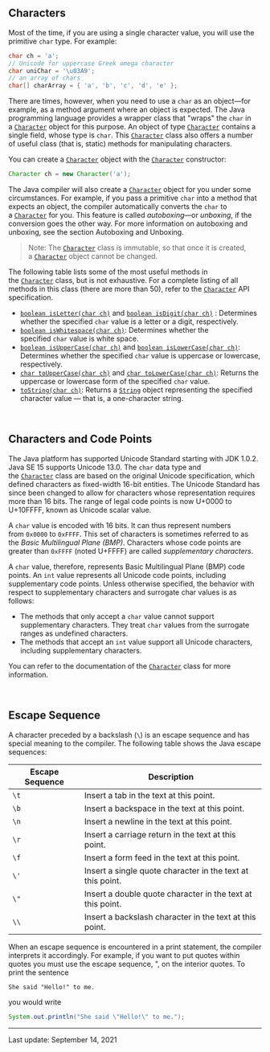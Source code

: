 ## Characters

Most of the time, if you are using a single character value, you will use the primitive `char` type. For example:

```java
char ch = 'a'; 
// Unicode for uppercase Greek omega character
char uniChar = '\u03A9';
// an array of chars
char[] charArray = { 'a', 'b', 'c', 'd', 'e' };
```

There are times, however, when you need to use a `char` as an object—for example, as a method argument where an object is expected. The Java programming language provides a wrapper class that "wraps" the `char` in a [`Character`](https://docs.oracle.com/en/java/javase/22/docs/api/java.base/java/lang/Character.html) object for this purpose. An object of type [`Character`](https://docs.oracle.com/en/java/javase/22/docs/api/java.base/java/lang/Character.html) contains a single field, whose type is `char`. This [`Character`](https://docs.oracle.com/en/java/javase/22/docs/api/java.base/java/lang/Character.html) class also offers a number of useful class (that is, static) methods for manipulating characters.

You can create a [`Character`](https://docs.oracle.com/en/java/javase/22/docs/api/java.base/java/lang/Character.html) object with the [`Character`](https://docs.oracle.com/en/java/javase/22/docs/api/java.base/java/lang/Character.html) constructor:

```java
Character ch = new Character('a');
```

The Java compiler will also create a [`Character`](https://docs.oracle.com/en/java/javase/22/docs/api/java.base/java/lang/Character.html) object for you under some circumstances. For example, if you pass a primitive `char` into a method that expects an object, the compiler automatically converts the `char` to a [`Character`](https://docs.oracle.com/en/java/javase/22/docs/api/java.base/java/lang/Character.html) for you. This feature is called _autoboxing_—or _unboxing_, if the conversion goes the other way. For more information on autoboxing and unboxing, see the section Autoboxing and Unboxing.

> Note: The [`Character`](https://docs.oracle.com/en/java/javase/22/docs/api/java.base/java/lang/Character.html) class is immutable, so that once it is created, a [`Character`](https://docs.oracle.com/en/java/javase/22/docs/api/java.base/java/lang/Character.html) object cannot be changed.

The following table lists some of the most useful methods in the [`Character`](https://docs.oracle.com/en/java/javase/22/docs/api/java.base/java/lang/Character.html) class, but is not exhaustive. For a complete listing of all methods in this class (there are more than 50), refer to the [`Character`](https://docs.oracle.com/en/java/javase/22/docs/api/java.base/java/lang/Character.html) API specification.

- [`boolean isLetter(char ch)`](https://docs.oracle.com/en/java/javase/22/docs/api/java.base/java/lang/Character.html#isLetter(char)) and [`boolean isDigit(char ch)`](https://docs.oracle.com/en/java/javase/22/docs/api/java.base/java/lang/Character.html#isDigit(char)) : Determines whether the specified `char` value is a letter or a digit, respectively.
- [`boolean isWhitespace(char ch)`](https://docs.oracle.com/en/java/javase/22/docs/api/java.base/java/lang/Character.html#isWhitespace(char)): Determines whether the specified `char` value is white space.
- [`boolean isUpperCase(char ch)`](https://docs.oracle.com/en/java/javase/22/docs/api/java.base/java/lang/Character.html#isUpperCase(char)) and [`boolean isLowerCase(char ch)`](https://docs.oracle.com/en/java/javase/22/docs/api/java.base/java/lang/Character.html#isLowerCase(char)): Determines whether the specified `char` value is uppercase or lowercase, respectively.
- [`char toUpperCase(char ch)`](https://docs.oracle.com/en/java/javase/22/docs/api/java.base/java/lang/Character.html#toUpperCase(char)) and [`char toLowerCase(char ch)`](https://docs.oracle.com/en/java/javase/22/docs/api/java.base/java/lang/Character.html#toLowerCase(char)): Returns the uppercase or lowercase form of the specified `char` value.
- [`toString(char ch)`](https://docs.oracle.com/en/java/javase/22/docs/api/java.base/java/lang/Character.html#toString(char)): Returns a [`String`](https://docs.oracle.com/en/java/javase/22/docs/api/java.base/java/lang/String.html) object representing the specified character value — that is, a one-character string.

 

## Characters and Code Points

The Java platform has supported Unicode Standard starting with JDK 1.0.2. Java SE 15 supports Unicode 13.0. The `char` data type and the [`Character`](https://docs.oracle.com/en/java/javase/22/docs/api/java.base/java/lang/Character.html) class are based on the original Unicode specification, which defined characters as fixed-width 16-bit entities. The Unicode Standard has since been changed to allow for characters whose representation requires more than 16 bits. The range of legal code points is now U+0000 to U+10FFFF, known as Unicode scalar value.

A `char` value is encoded with 16 bits. It can thus represent numbers from `0x0000` to `0xFFFF`. This set of characters is sometimes referred to as the _Basic Multilingual Plane (BMP)_. Characters whose code points are greater than `0xFFFF` (noted U+FFFF) are called _supplementary characters_.

A `char` value, therefore, represents Basic Multilingual Plane (BMP) code points. An `int` value represents all Unicode code points, including supplementary code points. Unless otherwise specified, the behavior with respect to supplementary characters and surrogate char values is as follows:

- The methods that only accept a `char` value cannot support supplementary characters. They treat `char` values from the surrogate ranges as undefined characters.
- The methods that accept an `int` value support all Unicode characters, including supplementary characters.

You can refer to the documentation of the [`Character`](https://docs.oracle.com/en/java/javase/22/docs/api/java.base/java/lang/Character.html) class for more information.

 

## Escape Sequence

A character preceded by a backslash (`\`) is an escape sequence and has special meaning to the compiler. The following table shows the Java escape sequences:

|Escape Sequence|Description|
|---|---|
|`\t`|Insert a tab in the text at this point.|
|`\b`|Insert a backspace in the text at this point.|
|`\n`|Insert a newline in the text at this point.|
|`\r`|Insert a carriage return in the text at this point.|
|`\f`|Insert a form feed in the text at this point.|
|`\'`|Insert a single quote character in the text at this point.|
|`\"`|Insert a double quote character in the text at this point.|
|`\\`|Insert a backslash character in the text at this point.|

When an escape sequence is encountered in a print statement, the compiler interprets it accordingly. For example, if you want to put quotes within quotes you must use the escape sequence, ", on the interior quotes. To print the sentence

```shell
She said "Hello!" to me.
```

you would write

```java
System.out.println("She said \"Hello!\" to me.");
```

---
Last update: September 14, 2021